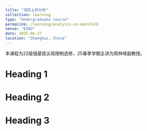 ```yaml
---
title: "流形上的分析"
collection: learning
type: "Undergraduate course"
permalink: /learning/analysis-on-manifold
venue: "ECNU"
date: 2025-06-27
location: "Shanghai, China"
---
```


本课程为22级强基拔尖班限制选修，25春季学期主讲为周林峰副教授。

Heading 1
======

Heading 2
======

Heading 3
======

